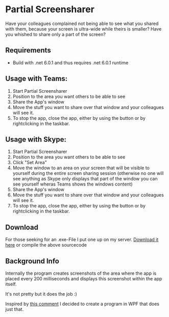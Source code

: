 # Partial Screensharer

Have your colleagues complained not being able to see what you shared with them, because your screen is ultra-wide while theirs is smaller? 
Have you whished to share only a part of the screen? 

## Requirements
* Build with .net 6.0.1 and thus requires .net 6.0.1 runtime

## Usage with Teams:
1. Start Partial Screensharer
2. Position to the area you want others to be able to see
3. Share the App's window
4. Move the stuff you want to share over that window and your colleagues will see it.
5. To stop the app, close the app, either by using the button or by rightclicking in the taskbar.

## Usage with Skype:
1. Start Partial Screensharer
2. Position to the area you want others to be able to see
3. Click "Set Area"
4. Move the window to an area on your screen that will be visible to yourself during the entire screen sharing session 
(otherwise no one will see anything as Skype only displays that part of the window you can see yourself wheras Teams shows 
the windows content)
5. Share the App's window
6. Move the stuff you want to share over that window and your colleagues will see it.
7. To stop the app, close the app, either by using the button or by rightclicking in the taskbar. 

## Download
For those seeking for an .exe-File I put one up on my server. [Download it here](https://janschreier.de/PartialScreensharer.zip) or compile the above sourcecode

## Background Info

Internally the program creates screenshots of the area where the app is placed every 200 milliseconds and displays this screenshot within the app itself.

It's not pretty but it does the job :)


Inspired by [this comment](https://github.com/microsoft/PowerToys/issues/2774#issuecomment-993953197) I decided to create a program in WPF that does just that.